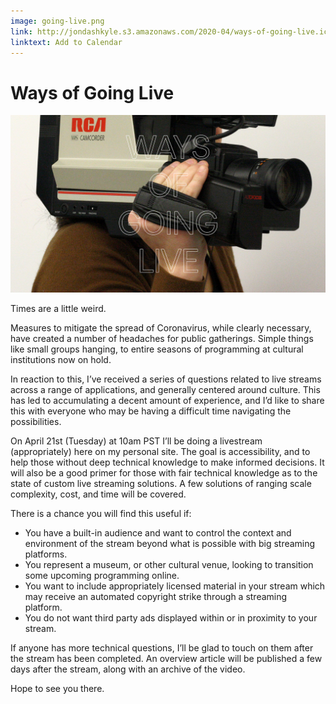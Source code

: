 ```yaml
---
image: going-live.png
link: http://jondashkyle.s3.amazonaws.com/2020-04/ways-of-going-live.ics
linktext: Add to Calendar
---
```


# Ways of Going Live

![c:1/-1 r:56.25](going-live.png)

Times are a little weird.

Measures to mitigate the spread of Coronavirus, while clearly necessary, have created a number of headaches for public gatherings. Simple things like small groups hanging, to entire seasons of programming at cultural institutions now on hold.

In reaction to this, I’ve received a series of questions related to live streams across a range of applications, and generally centered around culture. This has led to accumulating a decent amount of experience, and I’d like to share this with everyone who may be having a difficult time navigating the possibilities.

On April 21st (Tuesday) at 10am PST I’ll be doing a livestream (appropriately) here on my personal site. The goal is accessibility, and to help those without deep technical knowledge to make informed decisions. It will also be a good primer for those with fair technical knowledge as to the state of custom live streaming solutions. A few solutions of ranging scale complexity, cost, and time will be covered.

There is a chance you will find this useful if:

- You have a built-in audience and want to control the context and environment of the stream beyond what is possible with big streaming platforms.
- You represent a museum, or other cultural venue, looking to transition some upcoming programming online.
- You want to include appropriately licensed material in your stream which may receive an automated copyright strike through a streaming platform.
- You do not want third party ads displayed within or in proximity to your stream.

If anyone has more technical questions, I’ll be glad to touch on them after the stream has been completed. An overview article will be published a few days after the stream, along with an archive of the video.

Hope to see you there.